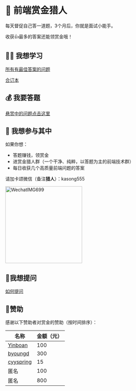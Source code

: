 # 🥷 前端赏金猎人

每天督促自己答一道题，3个月后，你就是面试小能手。

收获👍最多的答案还能领赏金哦！

## 👩‍🎓 我想学习

[所有有最佳答案的问题](https://github.com/BetaSu/fe-hunter/issues?q=is%3Aissue+is%3Aclosed)

[合订本](https://fe-cool.github.io/hunter/)

## 💰 我要答题

[悬赏中的问题点击这里](https://github.com/BetaSu/fe-hunter/issues)

## 🙋 我想参与其中

如果你想：

- 答题赚钱，领赏金
- 进赏金猎人群（一个干净、纯粹，以答题为主的前端技术群）
- 每日收获几个高质量前端问题的答案

请加卡颂微信（备注**猎人**）：kasong555

<img width="240" height="240" alt="WechatIMG699" src="https://user-images.githubusercontent.com/15828041/162861814-50153bc6-91a6-4364-b124-7d52477c0146.png">
     
## 🤔我想提问

[如何提问](https://github.com/BetaSu/fe-hunter/wiki/How-to-ask)

## 👨赞助

感谢以下赞助者对赏金的赞助（按时间排序）：

名称 | 金额（元）
---- | ---
[Yinboan](https://github.com/Yinboan) | 100
[byoungd](github.com/byoungd) | 300
[cyyspring](https://github.com/cyyspring) | 15
匿名 |  100
匿名 |  800
